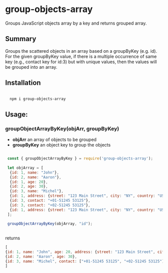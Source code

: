 # group-objects-array
Groups JavaScript objects array by a key and returns grouped array.

## Summary

  Groups the scattered objects in an array based on a groupByKey (e.g. id). For the given groupByKey value, if there is a multiple occurrence of same key (e.g., contact key for id:3) but with unique values, then the values will be grouped into an array.

## Installation

```sh

  npm i group-objects-array

```

## Usage:

### groupObjectArrayByKey(objArr, groupByKey)

- **objArr** an array of objects to be grouped
- **groupByKey** an object key to group the objects

```js

 const { groupObjectArrayByKey } = require('group-objects-array');
 
 let objArray = [
  {id: 1, name: "John"},
  {id: 2, name: "Aaron"},
  {id: 1, age: 20},
  {id: 2, age: 30},
  {id: 3, name: "Michel"},
  {id: 1, address: {street: "123 Main Street", city: "NY", country: "USA"}},
  {id: 3, contact: "+01-51245 53125"},
  {id: 3, contact: "+02-51245 53125"},
  {id: 1, address: {street: "123 Main Street", city: "NY", country: "USA"}}  
 ];
  
 groupObjectArrayByKey(objArray, "id");
 
 ``` 
 returns
 
 ```js
 [
 {id: 1, name: "John", age: 20, address: {street: "123 Main Street", city: "NY", country: "USA"}},
 {id: 2, name: "Aaron", age: 30},
 {id: 3, name: "Michel", contact: ["+01-51245 53125", "+02-51245 53125"]}
 ]

 ```
